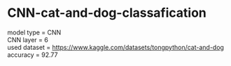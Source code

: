 # CNN-cat-and-dog-classafication
model type = CNN  
CNN layer = 6  
used dataset = https://www.kaggle.com/datasets/tongpython/cat-and-dog  
accuracy = 92.77  
